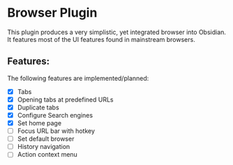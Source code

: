 # Browser Plugin

This plugin produces a very simplistic, yet integrated browser into Obsidian. It features most of the UI features found in mainstream browsers. 

## Features:

The following features are implemented/planned:

- [x] Tabs
- [x] Opening tabs at predefined URLs
- [x] Duplicate tabs
- [x] Configure Search engines
- [x] Set home page
- [ ] Focus URL bar with hotkey
- [ ] Set default browser
- [ ] History navigation
- [ ] Action context menu